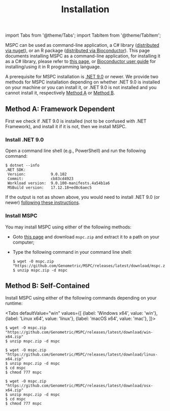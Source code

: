 ﻿---
title: Installation
---

import Tabs from '@theme/Tabs';
import TabItem from '@theme/TabItem';

MSPC can be used as command-line application, a C# library 
([distributed via nuget](https://www.nuget.org/packages/Genometric.MSPC.Core)), 
or an R package 
([distributed via Bioconductor](https://bioconductor.org/packages/release/bioc/html/rmspc.html)). 
This page documents installing MSPC as a command-line application, for 
installing it as a C# library, please refer to [this page](library/install), 
or [Bioconductor user guide](https://bioconductor.org/packages/release/bioc/vignettes/rmspc/inst/doc/rmpsc.html)
for installing/using it in R programming language.


A prerequisite for MSPC installation is [.NET 9.0](https://dotnet.microsoft.com/download/dotnet/9.0)
or newer. We provide two methods for MSPC installation depending on whether
.NET 9.0 is installed on your machine or you can install it,
or .NET 9.0 is not installed and you cannot install it, respectively
[Method A](#method-a) or [Method B](#method-b).


## Method A: Framework Dependent

First we check if .NET 9.0 is installed (not to be confused with .NET Framework), and install it if it is not, then we install MSPC.

### Install .NET 9.0
Open a command line shell (e.g., PowerShell) and run the following command:

```shell
$ dotnet --info
.NET SDK:
 Version:           9.0.102
 Commit:            cb83cd4923
 Workload version:  9.0.100-manifests.4a54b1a6
 MSBuild version:   17.12.18+ed8c6aec5
```

If the output is not as shown above, you would need to install
.NET 9.0 (or newer) [following these instructions](https://dotnet.microsoft.com/download/dotnet/9.0).


### Install MSPC

You may install MSPC using either of the following methods:
- Goto [this page](https://github.com/Genometric/MSPC/releases/latest) and download `mspc.zip`
and extract it to a path on your computer;
- Type the following command in your command line shell:

	```shell
	$ wget -O mspc.zip "https://github.com/Genometric/MSPC/releases/latest/download/mspc.zip"
	$ unzip mspc.zip -d mspc
	```


## Method B: Self-Contained

Install MSPC using either of the following commands depending on your runtime:


<Tabs
  defaultValue="win"
  values={[
    {label: 'Windows x64', value: 'win'},
    {label: 'Linux x64', value: 'linux'},
    {label: 'macOS x64', value: 'mac'},
  ]}>
  <TabItem value="win">

	$ wget -O mspc.zip "https://github.com/Genometric/MSPC/releases/latest/download/win-x64.zip"
	$ unzip mspc.zip -d mspc
  
  </TabItem>
  <TabItem value="linux">

	$ wget -O mspc.zip "https://github.com/Genometric/MSPC/releases/latest/download/linux-x64.zip"
	$ unzip mspc.zip -d mspc
	$ cd mspc
	$ chmod 777 mspc

  </TabItem>
  <TabItem value="mac">

	$ wget -O mspc.zip "https://github.com/Genometric/MSPC/releases/latest/download/osx-x64.zip"
	$ unzip mspc.zip -d mspc
	$ cd mspc
	$ chmod 777 mspc

  </TabItem>
</Tabs>

